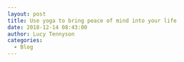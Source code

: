 ```yaml
---
layout: post
title: Use yoga to bring peace of mind into your life
date: 2018-12-14 08:43:00
author: Lucy Tennyson
categories:
  - Blog
---
```

